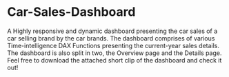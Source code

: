 # Car-Sales-Dashboard
A Highly responsive and dynamic dashboard presenting the car sales of a car selling brand by the car brands. The dashboard comprises of various Time-intelligence DAX Functions presenting the current-year sales details. The dashboard is also split in two, the Overview page and the Details page. Feel free to download the attached short clip of the dashboard and check it out!
